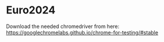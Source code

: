 # Euro2024

Download the needed chromedriver from here: https://googlechromelabs.github.io/chrome-for-testing/#stable